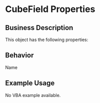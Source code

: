 # CubeField Properties

## Business Description
This object has the following properties:

## Behavior
Name

## Example Usage
No VBA example available.